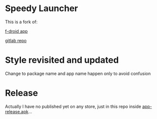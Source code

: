 # Speedy Launcher
This is a fork of: 

[f-droid app](https://f-droid.org/en/packages/org.biotstoiq.launch/) 

[gitlab repo](https://gitlab.com/biotstoiq/launch)

# Style revisited and updated

Change to package name and app name happen only to avoid confusion

# Release

Actually I have no published yet on any store, just in this repo inside [app-release.apk](/app/release/app-release.apk)...